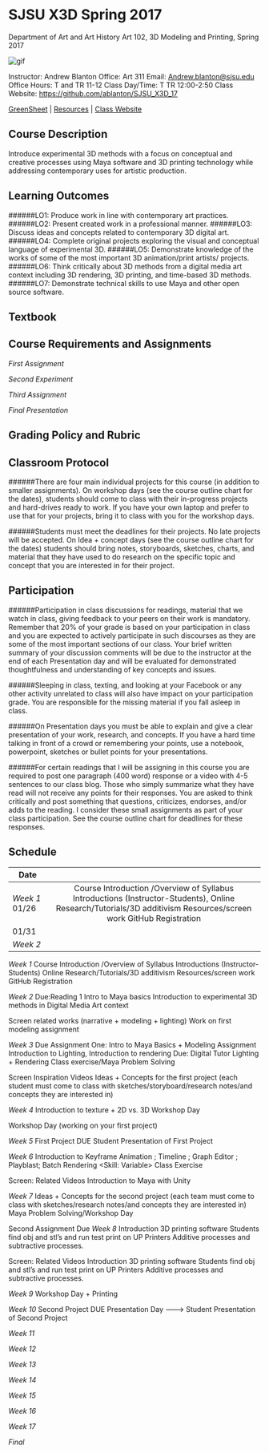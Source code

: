 **SJSU X3D Spring 2017**
======================
Department of Art and Art History
Art 102, 3D Modeling and Printing, Spring 2017

![gif](http://i.imgur.com/TuOehiT.gif)

Instructor: Andrew Blanton
Office: Art 311
Email: Andrew.blanton@sjsu.edu
Office Hours: T and TR 11-12
Class Day/Time: T TR 12:00-2:50
Class Website: https://github.com/ablanton/SJSU_X3D_17

[GreenSheet](https://github.com/ablanton/SJSU_X3D_17/blob/master/GREENSHEET.md) 
| [Resources](https://github.com/ablanton/SJSU_X3D_17/blob/master/RESOURCES.md) 
| [Class Website](https://github.com/ablanton/SJSU_X3D_17)

Course Description
------------------
Introduce experimental 3D methods with a focus on conceptual and creative processes using Maya software and 3D printing technology while addressing contemporary uses for artistic production.

Learning Outcomes
-----------------

######LO1: Produce work in line with contemporary art practices.
######LO2: Present created work in a professional manner.
######LO3: Discuss ideas and concepts related to contemporary 3D digital art.
######LO4: Complete original projects exploring the visual and conceptual language of experimental 3D.
######LO5: Demonstrate knowledge of the works of some of the most important 3D animation/print artists/ projects.
######LO6: Think critically about 3D methods from a digital media art context including 3D rendering, 3D printing, and time-based 3D methods.
######LO7: Demonstrate technical skills to use Maya and other open source software.

Textbook
--------

Course Requirements and Assignments
-----------------------------------

*First Assignment*

*Second Experiment*

*Third Assignment*

*Final Presentation*

Grading Policy and Rubric
-------------------------

Classroom Protocol
------------------

######There are four main individual projects for this course (in addition to smaller assignments). On workshop days (see the course outline chart for the dates), students should come to class with their in-progress projects and hard-drives ready to work. If you have your own laptop and prefer to use that for your projects, bring it to class with you for the workshop days.

######Students must meet the deadlines for their projects. No late projects will be accepted. On Idea + concept days (see the course outline chart for the dates) students should bring notes, storyboards, sketches, charts, and material that they have used to do research on the specific topic and concept that you are interested in for their project.

Participation
-------------

######Participation in class discussions for readings, material that we watch in class, giving feedback to your peers on their work is mandatory. Remember that 20% of your grade is based on your participation in class and you are expected to actively participate in such discourses as they are some of the most important sections of our class. Your brief written summary of your discussion comments will be due to the instructor at the end of each Presentation day and will be evaluated for demonstrated thoughtfulness and understanding of key concepts and issues.

######Sleeping in class, texting, and looking at your Facebook or any other activity unrelated to class will also have impact on your participation grade. You are responsible for the missing material if you fall asleep in class.

######On Presentation days you must be able to explain and give a clear presentation of your work, research, and concepts. If you have a hard time talking in front of a crowd or remembering your points, use a notebook, powerpoint, sketches or bullet points for your presentations.

######For certain readings that I will be assigning in this course you are required to post one paragraph (400 word) response or a video with 4-5 sentences to our class blog. Those who simply summarize what they have read will not receive any points for their responses. You are asked to think critically and post something that questions, criticizes, endorses, and/or adds to the reading. I consider these small assignments as part of your class participation. See the course outline chart for deadlines for these responses.

Schedule
--------

| Date             |                                                                                                                                                                 |
| ---------------- |:---------------------------------------------------------------------------------------------------------------------------------------------------------------:|
|*Week 1* 01/26    | Course Introduction /Overview of Syllabus Introductions (Instructor-Students), Online Research/Tutorials/3D additivism Resources/screen work GitHub Registration|
|         01/31    |                                                                                                                                                                 |
|*Week 2*          |                                                                                                                                                                 |


*Week 1*
Course Introduction /Overview of Syllabus 
Introductions (Instructor-Students)
Online Research/Tutorials/3D additivism Resources/screen work
GitHub Registration

*Week 2*
Due:Reading 1
Intro to Maya basics
Introduction to experimental 3D methods in Digital Media Art context

Screen related works (narrative + modeling + lighting)
Work on first modeling assignment

*Week 3*
Due Assignment One: Intro to Maya Basics + Modeling Assignment 
Introduction to Lighting, Introduction to rendering 
Due: Digital Tutor Lighting + Rendering
Class exercise/Maya Problem Solving

Screen Inspiration Videos
Ideas + Concepts for the first project (each student must come to class with sketches/storyboard/research notes/and concepts they are interested in)

*Week 4*
Introduction to texture + 2D vs. 3D 
Workshop Day

Workshop Day (working on your first project)

*Week 5*
First Project DUE
Student Presentation of First Project

*Week 6*
Introduction to Keyframe Animation ; Timeline ; Graph Editor ; Playblast; Batch Rendering
<Skill: Variable>
Class Exercise

Screen: Related Videos
Introduction to Maya with Unity

*Week 7*
Ideas + Concepts for the second project (each team must come to class with sketches/research notes/and concepts they are interested in)
Maya Problem Solving/Workshop Day

Second Assignment Due
*Week 8*
Introduction 3D printing software
Students find obj and stl’s and run test print on UP Printers
Additive processes and subtractive processes.

Screen: Related Videos
Introduction 3D printing software
Students find obj and stl’s and run test print on UP Printers
Additive processes and subtractive processes.

*Week 9*
Workshop Day + Printing

*Week 10*
Second Project DUE
Presentation Day ---> Student Presentation of Second Project


*Week 11*

*Week 12*

*Week 13*

*Week 14*

*Week 15*

*Week 16*

*Week 17*

*Final*